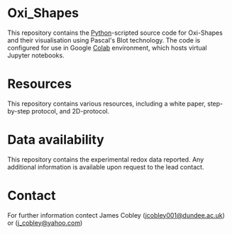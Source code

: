 # Oxi_Shapes
This repository contains the [Python](https://www.python.org/)-scripted source code for Oxi-Shapes and their visualisation using Pascal's Blot technology. The code is configured for use in  Google [Colab](https://colab.google/) environment, which hosts virtual Jupyter notebooks.
# Resources 
This repository contains various resources, including a white paper, step-by-step protocol, and 2D-protocol. 
# Data availability
This repository contains the experimental redox data reported. Any additional information is available upon request to the lead contact.
# Contact
For further information contect James Cobley (jcobley001@dundee.ac.uk) or (j_cobley@yahoo.com)
